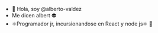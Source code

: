 - 👋 Hola, soy @alberto-valdez
- Me dicen albert 👽
- ⚛️Programador jr, incursionandose en React y node js⚛️ 
                  🍕

